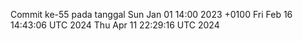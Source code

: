 Commit ke-55 pada tanggal Sun Jan 01 14:00 2023 +0100
Fri Feb 16 14:43:06 UTC 2024
Thu Apr 11 22:29:16 UTC 2024
